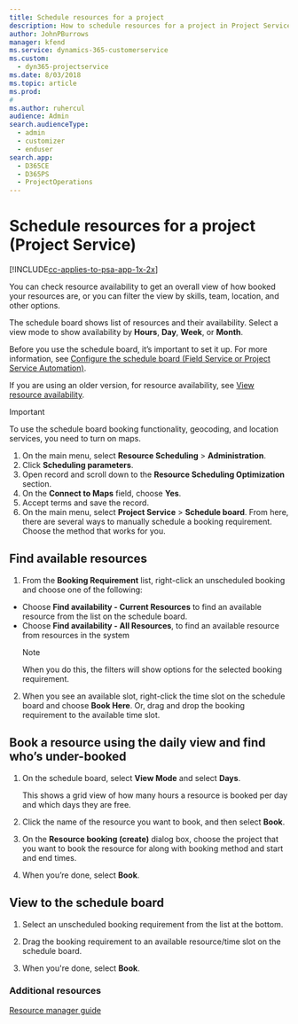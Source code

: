 ```yaml
---
title: Schedule resources for a project
description: How to schedule resources for a project in Project Service
author: JohnPBurrows
manager: kfend
ms.service: dynamics-365-customerservice
ms.custom: 
  - dyn365-projectservice
ms.date: 8/03/2018
ms.topic: article
ms.prod: 
#
ms.author: ruhercul
audience: Admin
search.audienceType: 
  - admin
  - customizer
  - enduser
search.app: 
  - D365CE
  - D365PS
  - ProjectOperations
---
```

# Schedule resources for a project (Project Service)

[!INCLUDE[cc-applies-to-psa-app-1x-2x](../includes/cc-applies-to-psa-app-1x-2x.md)]

You can check resource availability to get an overall view of how booked your resources are, or you can filter the view by skills, team, location, and other options.  
  
The schedule board shows list of resources and their availability. Select a view mode to show availability by **Hours**, **Day**, **Week**, or **Month**.  
  
Before you use the schedule board, it’s important to set it up. For more information, see [Configure the schedule board (Field Service or Project Service Automation)](../field-service/configure-schedule-board.md).
  
If you are using an older version, for resource availability, see [View resource availability](../psa/view-resource-availability.md).  

> [!IMPORTANT]
>  To use the schedule board booking functionality, geocoding, and location services, you need to turn on maps.  
> 
> 1. On the main menu, select **Resource Scheduling** > **Administration**.  
> 2. Click **Scheduling parameters**.  
> 3. Open record and scroll down to the **Resource Scheduling Optimization** section.  
> 4. On the **Connect to Maps** field, choose **Yes**.  
> 5. Accept terms and save the record.  
> 6. On the main menu, select **Project Service** > **Schedule board**. From here, there are several ways to manually schedule a booking requirement. Choose the method that works for you.
  
## Find available resources

1.  From the **Booking Requirement** list, right-click an unscheduled booking and choose one of the following:  
  
- Choose **Find availability - Current Resources** to find an available resource from the list on the schedule board.  
- Choose **Find availability - All Resources**, to find an available resource from resources in the system  
   > [!NOTE]
   >  When you do this, the filters will show options for the selected booking requirement.  
  
2. When you see an available slot, right-click the time slot on the schedule board and choose **Book Here**. Or, drag and drop the booking requirement to the available time slot.  
  

## Book a resource using the daily view and find who’s under-booked
  
1.  On the schedule board, select **View Mode** and select **Days**.  
  
    This shows a grid view of how many hours a resource is booked per day and which days they are free.  
  
2.  Click the name of the resource you want to book, and then select **Book**.  
  
3.  On the **Resource booking (create)** dialog box, choose the project that you want to book the resource for along with booking method and start and end times.  
  
4.  When you’re done, select **Book**.  
  
## View to the schedule board
  
1.  Select an unscheduled booking requirement from the list at the bottom.  
  
2.  Drag the booking requirement to an available resource/time slot on the schedule board.  
  
3.  When you're done, select **Book**.  
  
### Additional resources  
 [Resource manager guide](../psa/resource-manager-guide.md)
